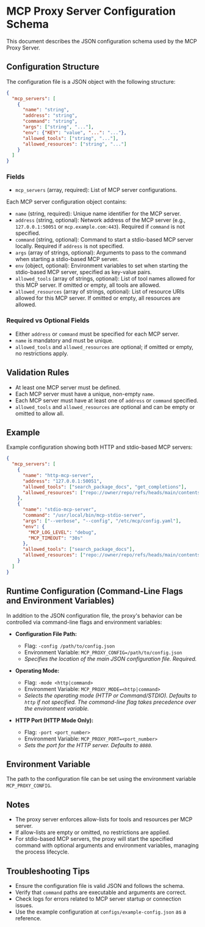 # MCP Proxy Server Configuration Schema

This document describes the JSON configuration schema used by the MCP Proxy Server.

## Configuration Structure

The configuration file is a JSON object with the following structure:

```json
{
  "mcp_servers": [
    {
      "name": "string",
      "address": "string",
      "command": "string",
      "args": ["string", "..."],
      "env": {"KEY": "value", "...": "..."},
      "allowed_tools": ["string", "..."],
      "allowed_resources": ["string", "..."]
    }
  ]
}
```

### Fields

- `mcp_servers` (array, required): List of MCP server configurations.

Each MCP server configuration object contains:

- `name` (string, required): Unique name identifier for the MCP server.
- `address` (string, optional): Network address of the MCP server (e.g., `127.0.0.1:50051` or `mcp.example.com:443`). Required if `command` is not specified.
- `command` (string, optional): Command to start a stdio-based MCP server locally. Required if `address` is not specified.
- `args` (array of strings, optional): Arguments to pass to the command when starting a stdio-based MCP server.
- `env` (object, optional): Environment variables to set when starting the stdio-based MCP server, specified as key-value pairs.
- `allowed_tools` (array of strings, optional): List of tool names allowed for this MCP server. If omitted or empty, all tools are allowed.
- `allowed_resources` (array of strings, optional): List of resource URIs allowed for this MCP server. If omitted or empty, all resources are allowed.

### Required vs Optional Fields

- Either `address` or `command` must be specified for each MCP server.
- `name` is mandatory and must be unique.
- `allowed_tools` and `allowed_resources` are optional; if omitted or empty, no restrictions apply.

## Validation Rules

- At least one MCP server must be defined.
- Each MCP server must have a unique, non-empty `name`.
- Each MCP server must have at least one of `address` or `command` specified.
- `allowed_tools` and `allowed_resources` are optional and can be empty or omitted to allow all.

## Example

Example configuration showing both HTTP and stdio-based MCP servers:

```json
{
  "mcp_servers": [
    {
      "name": "http-mcp-server",
      "address": "127.0.0.1:50051",
      "allowed_tools": ["search_package_docs", "get_completions"],
      "allowed_resources": ["repo://owner/repo/refs/heads/main/contents/file.go"]
    },
    {
      "name": "stdio-mcp-server",
      "command": "/usr/local/bin/mcp-stdio-server",
      "args": ["--verbose", "--config", "/etc/mcp/config.yaml"],
      "env": {
        "MCP_LOG_LEVEL": "debug",
        "MCP_TIMEOUT": "30s"
      },
      "allowed_tools": ["search_package_docs"],
      "allowed_resources": ["repo://owner/repo/refs/heads/main/contents/file.go"]
    }
  ]
}
```


## Runtime Configuration (Command-Line Flags and Environment Variables)

In addition to the JSON configuration file, the proxy's behavior can be controlled via command-line flags and environment variables:

- **Configuration File Path:**
  - Flag: `-config /path/to/config.json`
  - Environment Variable: `MCP_PROXY_CONFIG=/path/to/config.json`
  - *Specifies the location of the main JSON configuration file. Required.*

- **Operating Mode:**
  - Flag: `-mode <http|command>`
  - Environment Variable: `MCP_PROXY_MODE=<http|command>`
  - *Selects the operating mode (HTTP or Command/STDIO). Defaults to `http` if not specified. The command-line flag takes precedence over the environment variable.*

- **HTTP Port (HTTP Mode Only):**
  - Flag: `-port <port_number>`
  - Environment Variable: `MCP_PROXY_PORT=<port_number>`
  - *Sets the port for the HTTP server. Defaults to `8080`.*

## Environment Variable

The path to the configuration file can be set using the environment variable `MCP_PROXY_CONFIG`.

## Notes

- The proxy server enforces allow-lists for tools and resources per MCP server.
- If allow-lists are empty or omitted, no restrictions are applied.
- For stdio-based MCP servers, the proxy will start the specified command with optional arguments and environment variables, managing the process lifecycle.

## Troubleshooting Tips

- Ensure the configuration file is valid JSON and follows the schema.
- Verify that `command` paths are executable and arguments are correct.
- Check logs for errors related to MCP server startup or connection issues.
- Use the example configuration at `configs/example-config.json` as a reference.